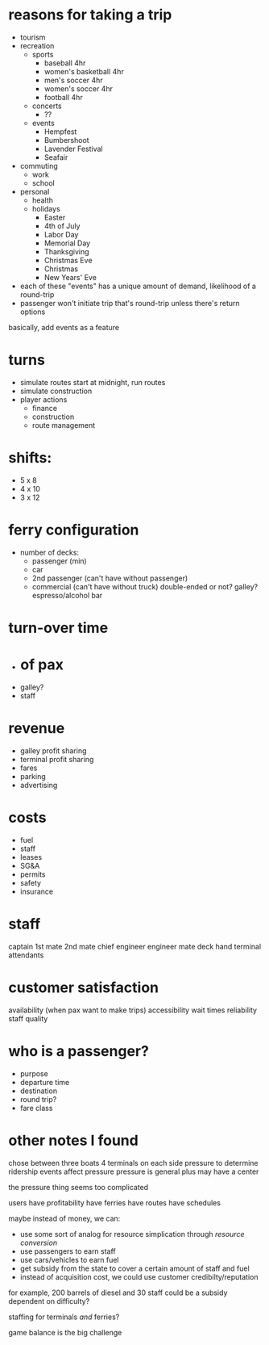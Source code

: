
# reasons for taking a trip
* tourism
* recreation
  * sports
    * baseball   4hr
    * women's basketball     4hr
    * men's soccer     4hr
    * women's soccer    4hr
    * football    4hr
  * concerts
    * ??
  * events
    * Hempfest
    * Bumbershoot
    * Lavender Festival
    * Seafair
* commuting
  * work
  * school
* personal
  * health
  * holidays
    * Easter
    * 4th of July
    * Labor Day
    * Memorial Day
    * Thanksgiving
    * Christmas Eve
    * Christmas
    * New Years' Eve
* each of these "events" has a unique amount of demand, likelihood of a round-trip
* passenger won't initiate trip that's round-trip unless there's return options

basically, add events as a feature

# turns
* simulate routes
  start at midnight, run routes
* simulate construction
* player actions
  * finance
  * construction
  * route management

# shifts:
* 5 x 8
* 4 x 10
* 3 x 12

# ferry configuration
* number of decks:
  * passenger (min)
  * car
  * 2nd passenger (can't have without passenger)
  * commercial (can't have without truck)
double-ended or not?
galley?
espresso/alcohol bar

# turn-over time
* # of pax
* galley?
* staff

# revenue
* galley profit sharing
* terminal profit sharing
* fares
* parking
* advertising

# costs
* fuel
* staff
* leases
* SG&A
* permits
* safety
* insurance

# staff
captain
1st mate
2nd mate
chief engineer
engineer mate
deck hand
terminal attendants

# customer satisfaction
availability (when pax want to make trips)
accessibility
wait times
reliability
staff quality

# who is a passenger?
* purpose
* departure time
* destination
* round trip?
* fare class


# other notes I found
chose between three boats
4 terminals on each side
pressure to determine ridership
events affect pressure
pressure is general plus may have a center

the pressure thing seems too complicated

users
	have profitability
	have ferries
	have routes
		have schedules
		
maybe instead of money, we can:
* use some sort of analog for resource simplication through *resource conversion*
* use passengers to earn staff
* use cars/vehicles to earn fuel
* get subsidy from the state to cover a certain amount of staff and fuel
* instead of acquisition cost, we could use customer credibilty/reputation

for example, 200 barrels of diesel and 30 staff could be a subsidy
dependent on difficulty?

staffing for terminals *and* ferries?

game balance is the big challenge